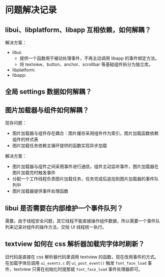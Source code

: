 # 问题解决记录

## libui、libplatform、libapp 互相依赖，如何解耦？

解决方案：

- libui:
  - 提供一个函数用于被动处理事件，不再主动调用 libapp 的事件绑定方法。
  - 将 textview、button、anchor、scrollbar 等基础组件拆分为独立库。
- libplatform:
- libapp:

## 全局 settings 数据如何解耦？

## 图片加载器与组件如何解耦？

现存问题：

- 图片加载器与组件存在耦合：图片缓存采用组件作为索引，图片加载函数依赖组件的样式表
- 图片加载任务依赖主循环提供的函数实现异步加载

解决方案：

- 图片加载器与组件之间采用事件进行通信，组件主动监听事件，图片加载器在图片加载完时触发事件
- 分配一个工作线程负责图片加载任务，任务完成后追加到图片加载器的事件队列中
- 图片加载器提供事件处理函数

## libui 是否需要在内部维护一个事件队列？

需要。由于线程安全问题，其它线程不能直接操作组件数据，所以需要一个事件队列来记录对组件的操作方法，交给 UI 线程统一执行。

## textview 如何在 css 解析器加载完字体时刷新？

旧代码是直接在 css 解析器代码里调用 textview 的函数，现在改用事件的方式。在加载字体后调用 `ui_events.c` 的 `ui_post_event()` 触发 `font_face_load` 事件，textview 只需在初始化时提那就 `font_face_load` 事件处理器即可。
